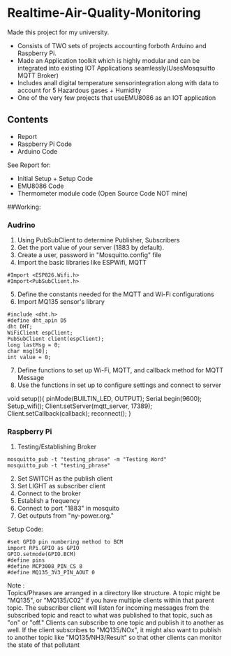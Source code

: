 # Realtime-Air-Quality-Monitoring

Made this project for my university.

- Consists of TWO sets of projects accounting forboth Arduino and Raspberry Pi. <br>
- Made an Application toolkit which is highly modular and can be integrated into existing IOT Applications seamlessly(UsesMosqsuitto MQTT Broker) <br>
- Includes anall digital temperature sensorintegration along with data to account for 5 Hazardous gases + Humidity <br>
- One of the very few projects that useEMU8086 as an IOT application <br>

## Contents

- Report <br>
- Raspberry Pi Code <br>
- Arduino Code <br>

See Report for: <br>

- Initial Setup + Setup Code <br>
- EMU8086 Code <br>
- Thermometer module code (Open Source Code NOT mine) <br>

##Working: <br>

### Audrino <br>

1. Using PubSubClient to determine Publisher, Subscribers <br>
2. Get the port value of your server (1883 by default).<br>
3. Create a user, password in "Mosquitto.config" file<br>
4. Import the basic libraries like ESPWifi, MQTT<br>
```
#Import <ESP826.Wifi.h>
#Import<PubSubClient.h>
```
5. Define the constants needed for the MQTT and Wi-Fi configurations<br>
6. Import MQ135 sensor's library<br>
```
#include <dht.h>
#define dht_apin D5
dht DHT;
WiFiClient espClient;
PubSubClient client(espClient);
long lastMsg = 0;
char msg[50];
int value = 0;
```
7. Define functions to set up Wi-Fi, MQTT, and callback method for MQTT Message <br>
8. Use the functions in set up to configure settings and connect to server<br>

void setup(){
pinMode(BUILTIN_LED, OUTPUT);
Serial.begin(9600);
Setup_wifi();
Client.setServer(mqtt_server, 17389);
Client.setCallback(callback);
reconnect();
}

### Raspberry Pi <br>

1. Testing/Establishing Broker <br>

```
mosquitto_pub -t "testing_phrase" -m "Testing Word"
mosquitto_pub -t "testing_phrase"
```

2. Set SWITCH as the publish client <br>
3. Set LIGHT as subscriber client <br>
4. Connect to the broker <br>
5. Establish a frequency <br>
6. Connect to port "1883" in mosquito <br>
7. Get outputs from "ny-power.org." <br>

Setup Code: <br>
```
#set GPIO pin numbering method to BCM
import RPi.GPIO as GPIO
GPIO.setmode(GPIO.BCM)
#define pins
#define MCP3008_PIN_CS 8
#define MQ135_3V3_PIN_AOUT 0
```
Note : <br>
Topics/Phrases are arranged in a directory like structure. A topic might be "MQ135", or
"MQ135/C02" if you have multiple clients within that parent topic. The subscriber client
will listen for incoming messages from the subscribed topic and react to what was
published to that topic, such as "on" or "off." Clients can subscribe to one topic and
publish it to another as well. If the client subscribes to "MQ135/NOx", it might also want
to publish to another topic like "MQ135/NH3/Result" so that other clients can monitor
the state of that pollutant
